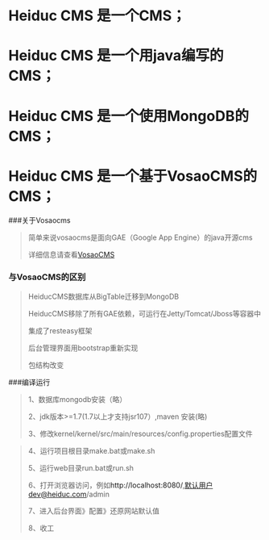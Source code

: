 # Heiduc CMS 是一个CMS；

# Heiduc CMS 是一个用java编写的CMS；

# Heiduc CMS 是一个使用MongoDB的CMS；

# Heiduc CMS 是一个基于VosaoCMS的CMS；




###关于Vosaocms

>简单来说vosaocms是面向GAE（Google App Engine）的java开源cms
>
>详细信息请查看<a href="https://github.com/vosaocms/vosao">VosaoCMS</a>



### 与VosaoCMS的区别
>HeiducCMS数据库从BigTable迁移到MongoDB
>
>HeiducCMS移除了所有GAE依赖，可运行在Jetty/Tomcat/Jboss等容器中
>
>集成了resteasy框架
>
>后台管理界面用bootstrap重新实现
>
>包结构改变
>

###编译运行
>1、数据库mongodb安装（略）
>
>2、jdk版本>=1.7(1.7以上才支持jsr107）,maven 安装(略)
>
>3、修改kernel/kernel/src/main/resources/config.properties配置文件
>

>4、运行项目根目录make.bat或make.sh
>
>5、运行web目录run.bat或run.sh
>
>6、打开浏览器访问，例如<a>http://localhost:8080/</a>,默认用户dev@heiduc.com/admin
>
>7、进入后台界面》配置》还原网站默认值
>
>8、收工






